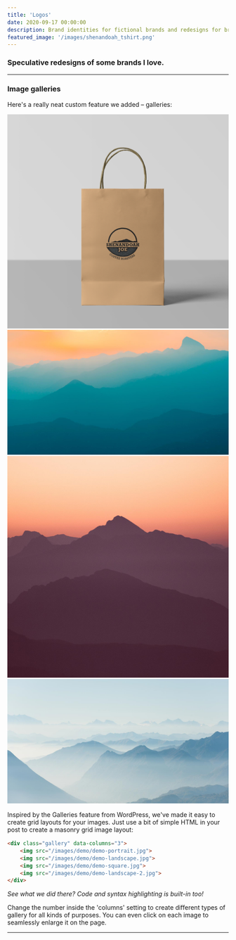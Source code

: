```yaml
---
title: 'Logos'
date: 2020-09-17 00:00:00
description: Brand identities for fictional brands and redesigns for brands I love.
featured_image: '/images/shenandoah_tshirt.png'
---
```



### Speculative redesigns of some brands I love.

---

### Image galleries

Here's a really neat custom feature we added – galleries:

<div class="gallery" data-columns="3">
	<img src="/images/shenandoah_joe_stamp_bag.png">
	<img src="/images/demo/demo-landscape.jpg">
	<img src="/images/demo/demo-square.jpg">
	<img src="/images/demo/demo-landscape-2.jpg">
</div>

Inspired by the Galleries feature from WordPress, we've made it easy to create grid layouts for your images. Just use a bit of simple HTML in your post to create a masonry grid image layout:

```html
<div class="gallery" data-columns="3">
    <img src="/images/demo/demo-portrait.jpg">
    <img src="/images/demo/demo-landscape.jpg">
    <img src="/images/demo/demo-square.jpg">
    <img src="/images/demo/demo-landscape-2.jpg">
</div>
```

*See what we did there? Code and syntax highlighting is built-in too!*

Change the number inside the 'columns' setting to create different types of gallery for all kinds of purposes. You can even click on each image to seamlessly enlarge it on the page.

---
